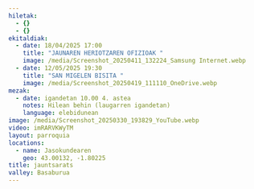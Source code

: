 ```yaml
---
hiletak:
  - {}
  - {}
ekitaldiak:
  - date: 18/04/2025 17:00
    title: "JAUNAREN HERIOTZAREN OFIZIOAK "
    image: /media/Screenshot_20250411_132224_Samsung Internet.webp
  - date: 12/05/2025 19:30
    title: "SAN MIGELEN BISITA "
    image: /media/Screenshot_20250419_111110_OneDrive.webp
mezak:
  - date: igandetan 10.00 4. astea
    notes: Hilean behin (laugarren igandetan)
    language: elebidunean
image: /media/Screenshot_20250330_193829_YouTube.webp
video: imRARVKWyTM
layout: parroquia
locations:
  - name: Jasokundearen
    geo: 43.00132, -1.80225
title: jauntsarats
valley: Basaburua
---
```

